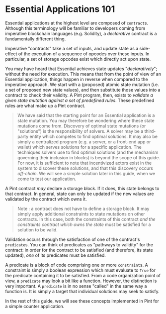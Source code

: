# Essential Applications 101

Essential applications at the highest level are composed of `contract`s. Although this terminology will be familiar to developers coming from imperative blockchain languages (e.g. Solidity), a _declarative_ contract is a fundamentally different thing.

Imperative "contracts" take a set of inputs, and update state as a side-effect of the execution of a sequence of opcodes over these inputs. In particular, a set of storage opcodes exist which directly act upon state. 

You may have heard that Essential achieves state updates "_declaratively_"; without the need for execution. This means that from the point of view of an Essential application, things happen in reverse when compared to the imperative approach. We start with a (proposed) atomic state mutation (i.e. a set of proposed new state values), and then substitute those values into a contract to check their validity. A Pint program, then, exists to _validate a given state mutation against a set of predefined rules_. These predefined rules are what make up a Pint contract. 

>We have said that the starting point for an Essential application is a state mutation. You may therefore be wondering where these state mutations come from. Discovery of optimal state mutations (or "solutions") is the responsibility of solvers. A solver may be a third-party entity which competes to find optimal solutions. It may also be simply a centralized program (e.g. a server, or a front-end app or wallet) which serves solutions for a specific application. The techniques solvers use to find optimal solutions (and the mechanism governing their inclusion in blocks) is beyond the scope of this guide. For now, it is sufficient to note that incentivized actors exist in the system to discover these solutions, and that this discovery occurs _off-chain_. We will see a simple solution later in this guide, when we come to test our application.

A Pint contract _may_ declare a storage block. If it does, this state belongs to that contract. In general, state can only be updated if the new values are validated by the contract which owns it.

> Note : a contract does not have to define a storage block. It may simply apply additional constraints to state mutations on other contracts. In this case, both the constraints of this contract _and the constraints contract which owns the state_ must be satisfied for a solution to be valid. 

Validation occurs through the satisfaction of one of the contract's `predicate`s. You can think of predicates as "pathways to validity" for the contract: in order for the contract to be satisfied (and therefore, its state updated), _one_ of its predicates must be satisfied. 

A predicate is a block of code comprising one or more `constraint`s. A constraint is simply a boolean expression which must evaluate to `True` for the predicate containing it to be satisfied. From a code organization point of view, a `predicate` may look a bit like a function. However, the distinction is very important. A `predicate` is in no sense "called" in the same way a function is. It is simply a target that individual solutions may seek to satisfy. 

In the rest of this guide, we will see these concepts implemented in Pint for a simple counter application.
